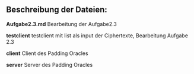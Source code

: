 ## Beschreibung der Dateien:

**Aufgabe2.3.md** Bearbeitung der Aufgabe2.3

**testclient** testclient mit list als input der Ciphertexte, Bearbeitung Aufgabe 2.3

**client** Client des Padding Oracles

**server** Server des Padding Oracles
